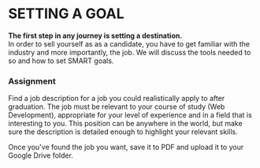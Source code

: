 # SETTING A GOAL  
  
**The first step in any journey is setting a destination.**  
In order to sell yourself as as a candidate, you have to get familiar with the industry and more importantly, the job. We will discuss the tools needed to so and how to set SMART goals.

### Assignment  
Find a job description for a job you could realistically apply to after graduation. The job must be relevant to your course of study (Web Development), appropriate for your level of experience and in a field that is interesting to you. This position can be anywhere in the world, but make sure the description is detailed enough to highlight your relevant skills.  
  
Once you've found the job you want, save it to PDF and upload it to your Google Drive folder.
